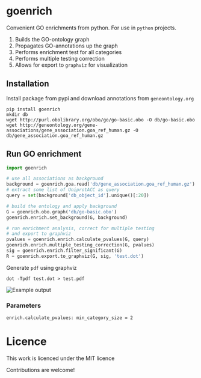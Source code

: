 # goenrich
Convenient GO enrichments from python. For use in `python` projects.

1. Builds the GO-ontology graph
2. Propagates GO-annotations up the graph
3. Performs enrichment test for all categories
4. Performs multiple testing correction
5. Allows for export to `graphviz` for visualization

## Installation

Install package from pypi and download annotations from `geneontology.org`

```shell
pip install goenrich
mkdir db
wget http://purl.obolibrary.org/obo/go/go-basic.obo -O db/go-basic.obo
wget http://geneontology.org/gene-associations/gene_association.goa_ref_human.gz -O db/gene_association.goa_ref_human.gz
```

## Run GO enrichment

```python
import goenrich

# use all associations as background
background = goenrich.goa.read('db/gene_association.goa_ref_human.gz')
# extract some list of UniprotACC as query
query = set(background['db_object_id'].unique()[:20])

# build the ontology and apply background
G = goenrich.obo.graph('db/go-basic.obo')
goenrich.enrich.set_background(G, background)

# run enrichment analysis, correct for multiple testing
# and export to graphviz
pvalues = goenrich.enrich.calculate_pvalues(G, query)
goenrich.enrich.multiple_testing_correction(G, pvalues)
sig = goenrich.enrich.filter_significant(G)
R = goenrich.export.to_graphviz(G, sig, 'test.dot')
```

Generate `pdf` using graphviz

```shell
dot -Tpdf test.dot > test.pdf
```

![Example output](https://cloud.githubusercontent.com/assets/2606663/8107738/435fba70-1054-11e5-9ef5-252bbcec65e8.png)

### Parameters

```
enrich.calculate_pvalues: min_category_size = 2
```

# Licence

This work is licenced under the MIT licence

Contributions are welcome!
